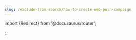 ```yaml
---
slug: /exclude-from-search/how-to-create-web-push-campaign
---
```


import {Redirect} from '@docusaurus/router';

<Redirect to="/404" />;
